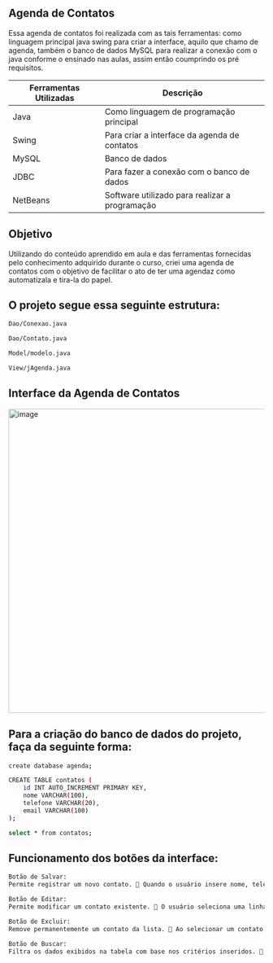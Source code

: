 ## Agenda de Contatos

Essa agenda de contatos foi realizada com as tais ferramentas: como linguagem principal java swing para criar a interface, aquilo que chamo de agenda, também o banco de dados MySQL para realizar a conexão com o java conforme o ensinado nas aulas, assim então coumprindo os pré requisitos.

| Ferramentas  Utilizadas |  Descrição                                       |
|-------------------------|--------------------------------------------------|
| Java                    | Como linguagem de programação principal          |
| Swing                   | Para criar a interface da agenda de contatos     |
| MySQL                   | Banco de dados                                   |
| JDBC                    | Para fazer a conexão com o banco de dados        |
| NetBeans                | Software utilizado para realizar a programação   | 

##  Objetivo
Utilizando do conteúdo aprendido em aula e das ferramentas fornecidas pelo conhecimento adquirido durante o curso, criei uma agenda de contatos com o objetivo de facilitar o ato de ter uma agendaz como automatizala e tira-la do papel.

## O projeto segue essa seguinte estrutura: 
```sh
Dao/Conexao.java

Dao/Contato.java

Model/modelo.java

View/jAgenda.java
```

## Interface da Agenda de Contatos
<img width="921" height="598" alt="image" src="https://github.com/user-attachments/assets/b5240b64-10e9-4bb5-823e-d7a4fe003770" />

## Para a criação do banco de dados do projeto, faça da seguinte forma: 
```sh
create database agenda;

CREATE TABLE contatos (
    id INT AUTO_INCREMENT PRIMARY KEY,
    nome VARCHAR(100),
    telefone VARCHAR(20),
    email VARCHAR(100)
);

select * from contatos;
```

## Funcionamento dos botões da interface: 
```sh
Botão de Salvar:
Permite registrar um novo contato. 🔹 Quando o usuário insere nome, telefone e e-mail nos campos de texto e clica em "Salvar", os dados são enviados ao banco de dados e imediatamente exibidos na tabela. 🔹 Ideal para adicionar novos registros.

Botão de Editar:
Permite modificar um contato existente. 🔹 O usuário seleciona uma linha da tabela, ajusta os campos de texto e clica em "Editar". 🔹 O sistema atualiza aquele registro no banco de dados com os novos dados informados. 🔹 Muito útil para correções ou atualizações nos contatos.

Botão de Excluir:
Remove permanentemente um contato da lista. 🔹 Ao selecionar um contato na tabela e clicar em "Excluir", o sistema remove aquele registro do banco de dados após confirmação. 🔹 Evita acúmulo de informações antigas ou incorretas.

Botão de Buscar:
Filtra os dados exibidos na tabela com base nos critérios inseridos. 🔹 O usuário digita parte do nome, telefone ou e-mail e ao clicar em "Buscar", a tabela mostra apenas os contatos correspondentes. 🔹 Facilita localizar informações específicas sem precisar vasculhar manualmente.
